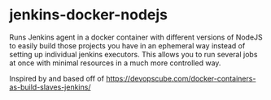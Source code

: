 # jenkins-docker-nodejs

Runs Jenkins agent in a docker container with different versions of NodeJS to easily build those projects you have in an ephemeral way instead of setting up individual jenkins executors.  This allows you to run several jobs at once with minimal resources in a much more controlled way.

Inspired by and based off of https://devopscube.com/docker-containers-as-build-slaves-jenkins/
